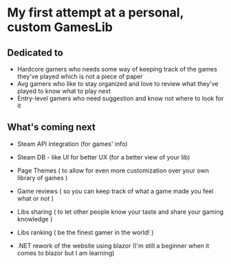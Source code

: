 # My first attempt at a personal, custom GamesLib

## Dedicated to
- Hardcore gamers who needs some way of keeping track of the games they've played which is not a piece of paper
- Avg gamers who like to stay organized and love to review what they've played to know what to play next
- Entry-level gamers who need suggestion and know not where to look for it

## What's coming next
- Steam API integration (for games' info)
- Steam DB - like UI for better UX (for a better view of your lib)
- Page Themes ( to allow for even more customization over your own library of games )
- Game reviews ( so you can keep track of what a game made you feel what or not )
- Libs sharing ( to let other people know your taste and share your gaming knowledge )
- Libs ranking ( be the finest gamer in the world! )
  
- .NET rework of the website using blazor (I'm still a beginner when it comes to blazor but I am learning)
